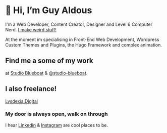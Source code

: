 # 👋 Hi, I’m Guy Aldous

I'm a Web Developer, Content Creator, Designer and Level 6 Computer Nerd. [I make weird stuff!](https://www.guyaldous.com/)

At the moment im specialising in Front-End Web Development, Wordpress Custom Themes and Plugins, the Hugo Framework and complex animation.

## Find me a some of my work 
at [Studio Blueboat](https://blueboat.com.au/services/digital/) & [@studio-blueboat](https://github.com/studio-blueboat).

## I also freelance!
[Lysdexia.Digital](https://lysdexia.digital)

### My door is always open, walk on through
I hear [Linkedin](https://www.linkedin.com/in/guy-aldous-691612146/) & [Instagram](https://www.instagram.com/guyaldous/) are cool places to be.
